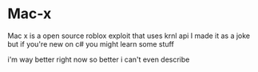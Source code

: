 # Mac-x
Mac x is a open source roblox exploit that uses krnl api
I made it as a joke but if you're new on c# you might learn some stuff


i'm way better right now so better i can't even describe
